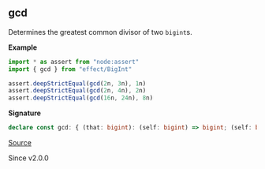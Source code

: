 ## gcd

Determines the greatest common divisor of two `bigint`s.

**Example**

```ts
import * as assert from "node:assert"
import { gcd } from "effect/BigInt"

assert.deepStrictEqual(gcd(2n, 3n), 1n)
assert.deepStrictEqual(gcd(2n, 4n), 2n)
assert.deepStrictEqual(gcd(16n, 24n), 8n)
```

**Signature**

```ts
declare const gcd: { (that: bigint): (self: bigint) => bigint; (self: bigint, that: bigint): bigint; }
```

[Source](https://github.com/Effect-TS/effect/tree/main/packages/effect/src/BigInt.ts#L424)

Since v2.0.0